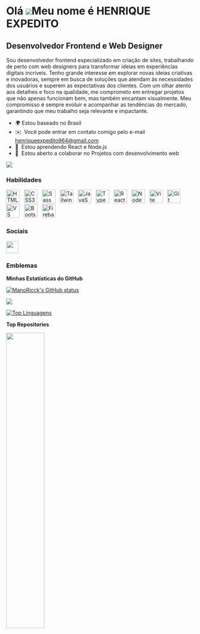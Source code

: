 Olá ![](https://user-images.githubusercontent.com/18350557/176309783-0785949b-9127-417c-8b55-ab5a4333674e.gif)Meu nome é HENRIQUE EXPEDITO
=========================================================================================================================================

Desenvolvedor Frontend e Web Designer
-------------------------------------

Sou desenvolvedor frontend especializado em criação de sites, trabalhando de perto com web designers para transformar ideias em experiências digitais incríveis. Tenho grande interesse em explorar novas ideias criativas e inovadoras, sempre em busca de soluções que atendam às necessidades dos usuários e superem as expectativas dos clientes. Com um olhar atento aos detalhes e foco na qualidade, me comprometo em entregar projetos que não apenas funcionam bem, mas também encantam visualmente. Meu compromisso é sempre evoluir e acompanhar as tendências do mercado, garantindo que meu trabalho seja relevante e impactante.

* 🌍  Estou baseado no Brasil
* ✉️  Você pode entrar em contato comigo pelo e-mail [henriqueexpedito964@gmail.com](mailto:henriqueexpedito964@gmail.com)
* 🧠  Estou aprendendo React e Node.js
* 🤝  Estou aberto a colaborar no Projetos com desenvolvimento web

<a href="https://www.github.com/ManoRicck" target="_blank" rel="noreferrer"><img
src="https://img.shields.io/github/followers/ManoRicck?logo=github&style=for-the-badge&color=0891b2&labelColor=1c1917" /></a>

### Habilidades


<p align="left">


  <a href="https://developer.mozilla.org/en-US/docs/Glossary/HTML5" target="_blank" rel="noreferrer"><img src="https://raw.githubusercontent.com/danielcranney/readme-generator/main/public/icons/skills/html5-colored.svg" width="36" height="36" alt="HTML5" style="margin-right: 8px;" /></a>
  <a href="https://www.w3.org/TR/CSS/#css" target="_blank" rel="noreferrer"><img src="https://raw.githubusercontent.com/danielcranney/readme-generator/main/public/icons/skills/css3-colored.svg" width="36" height="36" alt="CSS3" style="margin-right: 8px;" /></a>
  <a href="https://sass-lang.com/" target="_blank" rel="noreferrer"><img src="https://raw.githubusercontent.com/danielcranney/readme-generator/main/public/icons/skills/sass-colored.svg" width="36" height="36" alt="Sass" style="margin-right: 8px;" /></a>
    <a href="https://tailwindcss.com/" target="_blank" rel="noreferrer"><img src="https://raw.githubusercontent.com/danielcranney/readme-generator/main/public/icons/skills/tailwindcss-colored.svg" width="36" height="36" alt="TailwindCSS" style="margin-right: 8px;" /></a>
  <a href="https://developer.mozilla.org/en-US/docs/Web/JavaScript" target="_blank" rel="noreferrer"><img src="https://raw.githubusercontent.com/danielcranney/readme-generator/main/public/icons/skills/javascript-colored.svg" width="36" height="36" alt="JavaScript" style="margin-right: 8px;" /></a>
  <a href="https://www.typescriptlang.org/" target="_blank" rel="noreferrer"><img src="https://raw.githubusercontent.com/danielcranney/readme-generator/main/public/icons/skills/typescript-colored.svg" width="36" height="36" alt="TypeScript" style="margin-right: 8px;" /></a>
  <a href="https://reactjs.org/" target="_blank" rel="noreferrer"><img src="https://raw.githubusercontent.com/danielcranney/readme-generator/main/public/icons/skills/react-colored.svg" width="36" height="36" alt="React" style="margin-right: 8px;" /></a>
  <a href="https://nodejs.org/en/" target="_blank" rel="noreferrer"><img src="https://cdn.iconscout.com/icon/free/png-256/free-node-js-logo-icon-download-in-svg-png-gif-file-formats--nodejs-programming-language-pack-logos-icons-1174925.png?f=webp" width="36" height="36" alt="NodeJS" style="margin-right: 8px;" /></a>
  <a href="https://vitejs.dev/" target="_blank" rel="noreferrer"><img src="https://raw.githubusercontent.com/danielcranney/readme-generator/main/public/icons/skills/vite-colored.svg" width="36" height="36" alt="Vite" style="margin-right: 8px;" /></a>
  <a href="https://git-scm.com/" target="_blank" rel="noreferrer"><img src="https://raw.githubusercontent.com/danielcranney/readme-generator/main/public/icons/skills/git-colored.svg" width="36" height="36" alt="Git" style="margin-right: 8px;" /></a>
  <a href="https://code.visualstudio.com/" target="_blank" rel="noreferrer"><img src="https://raw.githubusercontent.com/danielcranney/readme-generator/main/public/icons/skills/visualstudiocode.svg" width="36" height="36" alt="VS Code" style="margin-right: 8px;" /></a>
  <a href="https://getbootstrap.com/" target="_blank" rel="noreferrer"><img src="https://raw.githubusercontent.com/danielcranney/readme-generator/main/public/icons/skills/bootstrap-colored.svg" width="36" height="36" alt="Bootstrap" style="margin-right: 8px;" /></a>
  <a href="https://firebase.google.com/" target="_blank" rel="noreferrer"><img src="https://raw.githubusercontent.com/danielcranney/readme-generator/main/public/icons/skills/firebase-colored.svg" width="36" height="36" alt="Firebase" /></a>
  
</p>

### Sociais

<p align="left"> <a href="https://www.github.com/ManoRicck" target="_blank" rel="noreferrer"> <picture> <source media="(prefers-color-scheme: dark)" srcset="https://raw.githubusercontent.com/danielcranney/readme-generator/main/public/icons/socials/github-dark.svg" /> <source media="(prefers-color-scheme: light)" srcset="https://raw.githubusercontent.com/danielcranney/readme-generator/main/public/icons/socials/github.svg" /><img src="https://raw.githubusercontent.com/danielcranney/readme-generator/main/public/icons/socials/github.svg" width="32" height="32" /></picture></a></p>

### Emblemas

<b>Minhas Estatísticas do GitHub</b>

<a href="http://www.github.com/ManoRicck"><img src="https://github-readme-stats.vercel.app/api?username=ManoRicck&show_icons=true&hide=&count_private=true&title_color=0891b2&text_color=ffffff&icon_color=0891b2&bg_color=1c1917&hide_border=true&show_icons=true" alt="ManoRicck's GitHub status" /></a>

<a href="http://www.github.com/ManoRicck"><img src="https://github-readme-streak-stats.herokuapp.com/?user=ManoRicck&stroke=ffffff&background=1c1917&ring=0891b2&fire=0891b2&currStreakNum=ffffff&currStreakLabel=0891b2&sideNums=ffffff&sideLabels=ffffff&dates=ffffff&hide_border=true" /></a>

<a href="https://github.com/ManoRicck" align="left"><img src="https://github-readme-stats.vercel.app/api/top-langs/?username=ManoRicck&langs_count=10&title_color=0891b2&text_color=ffffff&icon_color=0891b2&bg_color=1c1917&hide_border=true&locale=en&custom_title=Top%20%Languages" alt="Top Linguagens" /></a>

<b>Top Repositories</b>

<div width="100%" align="center"><a href="https://github.com/ManoRicck/1-Dodge-Viper-3d" align="left"><img align="left" width="45%" src="https://github-readme-stats.vercel.app/api/pin/?username=ManoRicck&repo=1-Dodge-Viper-3d&title_color=0891b2&text_color=ffffff&icon_color=0891b2&bg_color=1c1917&hide_border=true&locale=en" /></a></div><br /><br /><br /><br /><br /><br /><br />

